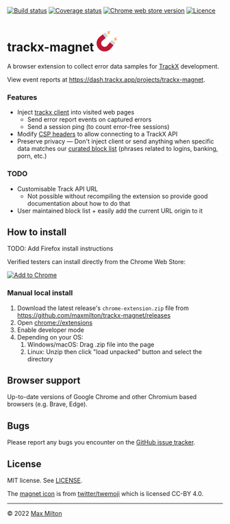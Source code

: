 [![Build status](https://img.shields.io/github/workflow/status/maxmilton/trackx-magnet/ci)](https://github.com/maxmilton/trackx-magnet/actions)
[![Coverage status](https://img.shields.io/codeclimate/coverage/maxmilton/trackx-magnet)](https://codeclimate.com/github/maxmilton/trackx-magnet)
[![Chrome web store version](https://img.shields.io/chrome-web-store/v/nmdlenjlhfgjbmljgopgmigoljgmnpae.svg)](https://chrome.google.com/webstore/detail/trackx-magnet/nmdlenjlhfgjbmljgopgmigoljgmnpae)
[![Licence](https://img.shields.io/github/license/maxmilton/trackx-magnet.svg)](https://github.com/maxmilton/trackx-magnet/blob/master/LICENSE)

# trackx-magnet ![](./static/icon48.png)

A browser extension to collect error data samples for [TrackX](https://github.com/maxmilton/trackx) development.

View event reports at <https://dash.trackx.app/projects/trackx-magnet>.

### Features

- Inject [trackx client](https://github.com/maxmilton/trackx/tree/master/packages/client) into visited web pages
  - Send error report events on captured errors
  - Send a session ping (to count error-free sessions)
- Modify [CSP headers](https://developer.mozilla.org/en-US/docs/Web/HTTP/CSP) to allow connecting to a TrackX API
- Preserve privacy — Don't inject client or send anything when specific data matches our [curated block list](https://github.com/maxmilton/trackx-magnet/blob/master/src/blocklist.json) (phrases related to logins, banking, porn, etc.)

### TODO

- Customisable Track API URL
  - Not possible without recompiling the extension so provide good documentation about how to do that
- User maintained block list + easily add the current URL origin to it

## How to install

TODO: Add Firefox install instructions

Verified testers can install directly from the Chrome Web Store:

[![Add to Chrome](https://storage.googleapis.com/chrome-gcs-uploader.appspot.com/image/WlD8wC6g8khYWPJUsQceQkhXSlv1/mPGKYBIR2uCP0ApchDXE.png)](https://chrome.google.com/webstore/detail/trackx-magnet/nmdlenjlhfgjbmljgopgmigoljgmnpae)

### Manual local install

1. Download the latest release's `chrome-extension.zip` file from <https://github.com/maxmilton/trackx-magnet/releases>
1. Open <chrome://extensions>
1. Enable developer mode
1. Depending on your OS:
   1. Windows/macOS: Drag .zip file into the page
   1. Linux: Unzip then click "load unpacked" button and select the directory

## Browser support

Up-to-date versions of Google Chrome and other Chromium based browsers (e.g. Brave, Edge).

## Bugs

Please report any bugs you encounter on the [GitHub issue tracker](https://github.com/maxmilton/trackx-magnet/issues).

## License

MIT license. See [LICENSE](https://github.com/maxmilton/trackx-magnet/blob/master/LICENSE).

The [magnet icon](https://github.com/twitter/twemoji/blob/master/assets/svg/1f9f2.svg) is from [twitter/twemoji](https://github.com/twitter/twemoji) which is licensed CC-BY 4.0.

---

© 2022 [Max Milton](https://maxmilton.com)
